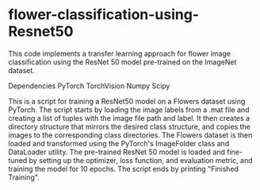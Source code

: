 # flower-classification-using-Resnet50

This code implements a transfer learning approach for flower image classification using the ResNet 50 model pre-trained on the ImageNet dataset.

Dependencies 
PyTorch
TorchVision
Numpy
Scipy

This is a script for training a ResNet50 model on a Flowers dataset using PyTorch. The script starts by loading the image labels from a .mat file and creating a list of tuples with the image file path and label. It then creates a directory structure that mirrors the desired class structure, and copies the images to the corresponding class directories. The Flowers dataset is then loaded and transformed using the PyTorch's ImageFolder class and DataLoader utility. The pre-trained ResNet 50 model is loaded and fine-tuned by setting up the optimizer, loss function, and evaluation metric, and training the model for 10 epochs. The script ends by printing "Finished Training".

